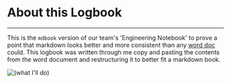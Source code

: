 # About this Logbook
---
This is the `mdbook` version of our team's 'Engineering Notebook' to prove a point that markdown looks better and more consistent than any [word doc](https://highvale-my.sharepoint.com/:w:/g/personal/ma-0016_highvalesc_vic_edu_au/ESb_AO-PxuNLj0DIpg27JhABdKi--7eGi0Ls2AZsyzLKIQ?e=D0dWWG) could.
This logbook was written through me copy and pasting the contents from the word document and restructuring it to better fit a markdown book.

![*(what I'll do)*](https://pdf.minitool.com/images/uploads/2023/04/word-to-markdown-thumbnail.png)
